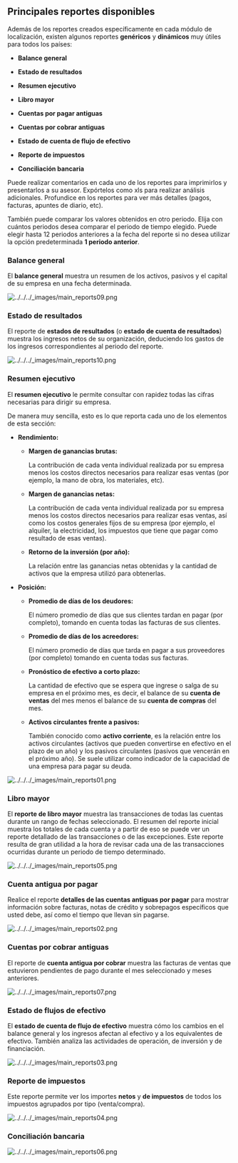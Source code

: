 ## Principales reportes disponibles[](https://www.odoo.com/documentation/17.0/es/applications/finance/accounting/reporting.html#main-reports-available "Enlazar permanentemente con este título")

Además de los reportes creados específicamente en cada módulo de localización, existen algunos reportes **genéricos** y **dinámicos** muy útiles para todos los países:

- **Balance general**
    
- **Estado de resultados**
    
- **Resumen ejecutivo**
    
- **Libro mayor**
    
- **Cuentas por pagar antiguas**
    
- **Cuentas por cobrar antiguas**
    
- **Estado de cuenta de flujo de efectivo**
    
- **Reporte de impuestos**
    
- **Conciliación bancaria**
    

Puede realizar comentarios en cada uno de los reportes para imprimirlos y presentarlos a su asesor. Expórtelos como xls para realizar análisis adicionales. Profundice en los reportes para ver más detalles (pagos, facturas, apuntes de diario, etc).

También puede comparar los valores obtenidos en otro periodo. Elija con cuántos periodos desea comparar el periodo de tiempo elegido. Puede elegir hasta 12 periodos anteriores a la fecha del reporte si no desea utilizar la opción predeterminada **1 periodo anterior**.

### Balance general[](https://www.odoo.com/documentation/17.0/es/applications/finance/accounting/reporting.html#balance-sheet "Enlazar permanentemente con este título")

El **balance general** muestra un resumen de los activos, pasivos y el capital de su empresa en una fecha determinada.

![../../../_images/main_reports09.png](https://www.odoo.com/documentation/17.0/es/_images/main_reports09.png)

### Estado de resultados[](https://www.odoo.com/documentation/17.0/es/applications/finance/accounting/reporting.html#profit-and-loss "Enlazar permanentemente con este título")

El reporte de **estados de resultados** (o **estado de cuenta de resultados**) muestra los ingresos netos de su organización, deduciendo los gastos de los ingresos correspondientes al periodo del reporte.

![../../../_images/main_reports10.png](https://www.odoo.com/documentation/17.0/es/_images/main_reports10.png)

### Resumen ejecutivo[](https://www.odoo.com/documentation/17.0/es/applications/finance/accounting/reporting.html#executive-summary "Enlazar permanentemente con este título")

El **resumen ejecutivo** le permite consultar con rapidez todas las cifras necesarias para dirigir su empresa.

De manera muy sencilla, esto es lo que reporta cada uno de los elementos de esta sección:

- **Rendimiento:**
    
    - **Margen de ganancias brutas:**
        
        La contribución de cada venta individual realizada por su empresa menos los costos directos necesarios para realizar esas ventas (por ejemplo, la mano de obra, los materiales, etc).
        
    - **Margen de ganancias netas:**
        
        La contribución de cada venta individual realizada por su empresa menos los costos directos necesarios para realizar esas ventas, así como los costos generales fijos de su empresa (por ejemplo, el alquiler, la electricidad, los impuestos que tiene que pagar como resultado de esas ventas).
        
    - **Retorno de la inversión (por año):**
        
        La relación entre las ganancias netas obtenidas y la cantidad de activos que la empresa utilizó para obtenerlas.
        
    
- **Posición:**
    
    - **Promedio de días de los deudores:**
        
        El número promedio de días que sus clientes tardan en pagar (por completo), tomando en cuenta todas las facturas de sus clientes.
        
    - **Promedio de días de los acreedores:**
        
        El número promedio de días que tarda en pagar a sus proveedores (por completo) tomando en cuenta todas sus facturas.
        
    - **Pronóstico de efectivo a corto plazo:**
        
        La cantidad de efectivo que se espera que ingrese o salga de su empresa en el próximo mes, es decir, el balance de su **cuenta de ventas** del mes menos el balance de su **cuenta de compras** del mes.
        
    - **Activos circulantes frente a pasivos:**
        
        También conocido como **activo corriente**, es la relación entre los activos circulantes (activos que pueden convertirse en efectivo en el plazo de un año) y los pasivos circulantes (pasivos que vencerán en el próximo año). Se suele utilizar como indicador de la capacidad de una empresa para pagar su deuda.
        
    

![../../../_images/main_reports01.png](https://www.odoo.com/documentation/17.0/es/_images/main_reports01.png)

### Libro mayor[](https://www.odoo.com/documentation/17.0/es/applications/finance/accounting/reporting.html#general-ledger "Enlazar permanentemente con este título")

El **reporte de libro mayor** muestra las transacciones de todas las cuentas durante un rango de fechas seleccionado. El resumen del reporte inicial muestra los totales de cada cuenta y a partir de eso se puede ver un reporte detallado de las transacciones o de las excepciones. Este reporte resulta de gran utilidad a la hora de revisar cada una de las transacciones ocurridas durante un periodo de tiempo determinado.

![../../../_images/main_reports05.png](https://www.odoo.com/documentation/17.0/es/_images/main_reports05.png)

### Cuenta antigua por pagar[](https://www.odoo.com/documentation/17.0/es/applications/finance/accounting/reporting.html#aged-payable "Enlazar permanentemente con este título")

Realice el reporte **detalles de las cuentas antiguas por pagar** para mostrar información sobre facturas, notas de crédito y sobrepagos específicos que usted debe, así como el tiempo que llevan sin pagarse.

![../../../_images/main_reports02.png](https://www.odoo.com/documentation/17.0/es/_images/main_reports02.png)

### Cuentas por cobrar antiguas[](https://www.odoo.com/documentation/17.0/es/applications/finance/accounting/reporting.html#aged-receivable "Enlazar permanentemente con este título")

El reporte de **cuenta antigua por cobrar** muestra las facturas de ventas que estuvieron pendientes de pago durante el mes seleccionado y meses anteriores.

![../../../_images/main_reports07.png](https://www.odoo.com/documentation/17.0/es/_images/main_reports07.png)

### Estado de flujos de efectivo[](https://www.odoo.com/documentation/17.0/es/applications/finance/accounting/reporting.html#cash-flow-statement "Enlazar permanentemente con este título")

El **estado de cuenta de flujo de efectivo** muestra cómo los cambios en el balance general y los ingresos afectan al efectivo y a los equivalentes de efectivo. También analiza las actividades de operación, de inversión y de financiación.

![../../../_images/main_reports03.png](https://www.odoo.com/documentation/17.0/es/_images/main_reports03.png)

### Reporte de impuestos[](https://www.odoo.com/documentation/17.0/es/applications/finance/accounting/reporting.html#tax-report "Enlazar permanentemente con este título")

Este reporte permite ver los importes **netos** y **de impuestos** de todos los impuestos agrupados por tipo (venta/compra).

![../../../_images/main_reports04.png](https://www.odoo.com/documentation/17.0/es/_images/main_reports04.png)

### Conciliación bancaria[](https://www.odoo.com/documentation/17.0/es/applications/finance/accounting/reporting.html#bank-reconciliation "Enlazar permanentemente con este título")

![../../../_images/main_reports06.png](https://www.odoo.com/documentation/17.0/es/_images/main_reports06.png)